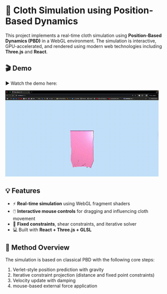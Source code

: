 # 🧶 Cloth Simulation using Position-Based Dynamics

This project implements a real-time cloth simulation using **Position-Based Dynamics (PBD)** in a WebGL environment. The simulation is interactive, GPU-accelerated, and rendered using modern web technologies including **Three.js** and **React**.

## 🎬 Demo

▶️ Watch the demo here: 

![演示](output.gif)

## 💡 Features

- ⚡ **Real-time simulation** using WebGL fragment shaders
- 🖱️ **Interactive mouse controls** for dragging and influencing cloth movement
- 🧷 **Fixed constraints**, shear constraints, and iterative solver
- 💻 Built with **React + Three.js + GLSL**

## 🧪 Method Overview

The simulation is based on classical PBD with the following core steps:

1. Verlet-style position prediction with gravity
2. Iterative constraint projection (distance and fixed point constraints)
3. Velocity update with damping
4. mouse-based external force application

